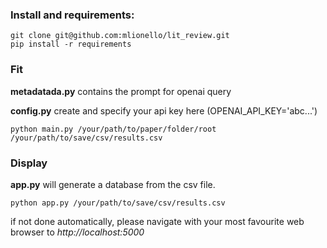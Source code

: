 ### Install and requirements:
```
git clone git@github.com:mlionello/lit_review.git
pip install -r requirements
```
### Fit
**metadatada.py** contains the prompt for openai query

**config.py** create and specify your api key here (OPENAI_API_KEY='abc...')

```
python main.py /your/path/to/paper/folder/root /your/path/to/save/csv/results.csv
```
### Display
**app.py** will generate a database from the csv file.
```
python app.py /your/path/to/save/csv/results.csv
```
if not done automatically, please navigate with your most favourite web browser to *http://localhost:5000*
